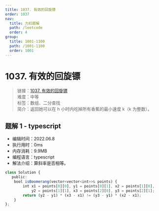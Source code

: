 ```yaml
---
title: 1037. 有效的回旋镖
order: 1037
nav:
  title: 力扣题解
  path: /leetcode
  order: 4
group:
  title: 1001-1100
  path: /1001-1100
  order: 1001
---
```


# 1037. 有效的回旋镖
    
> 链接：[1037. 有效的回旋镖](https://leetcode.cn/problems/koko-eating-bananas/)  
> 难度：中等  
> 标签：数组、二分查找  
> 简介：返回她可以在 h 小时内吃掉所有香蕉的最小速度 k（k 为整数）。
      
## 题解 1 - typescript
- 编辑时间：2022.06.8
- 执行用时：0ms
- 内存消耗：9.9MB
- 编程语言：typescript
- 解法介绍：算斜率是否相等。
```typescript
class Solution {
   public:
    bool isBoomerang(vector<vector<int>>& points) {
        int x1 = points[0][0], y1 = points[0][1], x2 = points[1][0],
            y2 = points[1][1], x3 = points[2][0], y3 = points[2][1];
        return (y2 - y1) * (x3 - x1) != (y3 - y1) * (x2 - x1);
    }
};
```

      